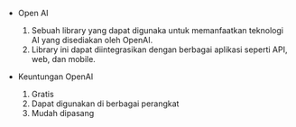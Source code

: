 - Open AI
    1) Sebuah library yang dapat digunaka untuk memanfaatkan teknologi AI yang disediakan oleh OpenAI.
    2) Library ini dapat diintegrasikan dengan berbagai aplikasi seperti API, web, dan mobile.

- Keuntungan OpenAI
  1) Gratis
  2) Dapat digunakan di berbagai perangkat
  3) Mudah dipasang
